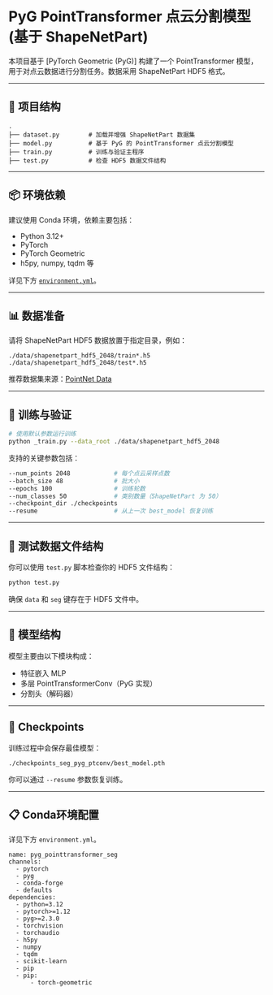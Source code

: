# PyG PointTransformer 点云分割模型 (基于 ShapeNetPart)

本项目基于 [PyTorch Geometric (PyG)] 构建了一个 PointTransformer 模型，用于对点云数据进行分割任务。数据采用 ShapeNetPart HDF5 格式。

---

## 📁 项目结构

```
.
├── dataset.py        # 加载并增强 ShapeNetPart 数据集
├── model.py          # 基于 PyG 的 PointTransformer 点云分割模型
├── train.py          # 训练与验证主程序
├── test.py           # 检查 HDF5 数据文件结构
```

---

## 📦 环境依赖

建议使用 Conda 环境，依赖主要包括：

- Python 3.12+
- PyTorch
- PyTorch Geometric
- h5py, numpy, tqdm 等

详见下方 [`environment.yml`](#📋-conda环境配置)。

---

## 📊 数据准备

请将 ShapeNetPart HDF5 数据放置于指定目录，例如：

```
./data/shapenetpart_hdf5_2048/train*.h5
./data/shapenetpart_hdf5_2048/test*.h5
```

推荐数据集来源：[PointNet Data](https://shapenet.cs.stanford.edu/media/shapenet_part_seg_hdf5_data.zip)

---

## 🚀 训练与验证

```bash
# 使用默认参数运行训练
python _train.py --data_root ./data/shapenetpart_hdf5_2048
```

支持的关键参数包括：

```bash
--num_points 2048            # 每个点云采样点数
--batch_size 48              # 批大小
--epochs 100                 # 训练轮数
--num_classes 50             # 类别数量（ShapeNetPart 为 50）
--checkpoint_dir ./checkpoints
--resume                     # 从上一次 best_model 恢复训练
```

---

## 🧪 测试数据文件结构

你可以使用 `test.py` 脚本检查你的 HDF5 文件结构：

```bash
python test.py
```

确保 `data` 和 `seg` 键存在于 HDF5 文件中。

---

## 🧠 模型结构

模型主要由以下模块构成：

- 特征嵌入 MLP
- 多层 PointTransformerConv（PyG 实现）
- 分割头（解码器）

---

## 💾 Checkpoints

训练过程中会保存最佳模型：

```
./checkpoints_seg_pyg_ptconv/best_model.pth
```

你可以通过 `--resume` 参数恢复训练。

---

## 📋 Conda环境配置

详见下方 `environment.yml`。
```
name: pyg_pointtransformer_seg
channels:
  - pytorch
  - pyg
  - conda-forge
  - defaults
dependencies:
  - python=3.12
  - pytorch>=1.12
  - pyg>=2.3.0
  - torchvision
  - torchaudio
  - h5py
  - numpy
  - tqdm
  - scikit-learn
  - pip
  - pip:
      - torch-geometric
```